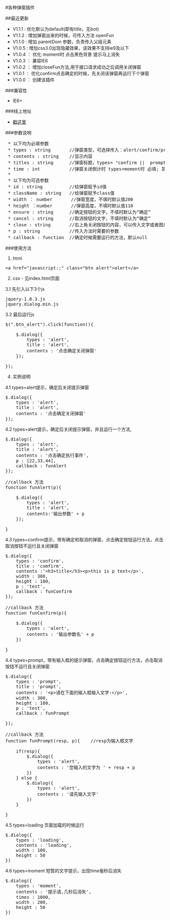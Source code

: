 #各种弹窗插件

##最近更新
- V1.1.1 : 优化默认为default(即有title，无bot)
- V1.1.2 : 增加弹窗出来的时候，可传入方法 openFun
- V1.1.0 : 	增加 parentDom 参数，负责传入父级元素
- V1.0.5 : 	增加css3.0出现隐藏效果，该效果不支持ie9及以下
- V1.0.4 ：	优化 moment时 点击黑色背景 提示马上消失
- V1.0.3 ： 兼容IE6
- V1.0.2 ： 增加closeFun方法,用于接口请求成功之后调用关闭弹窗
- V1.0.1 ： 优化confirm点击确定的时候，先关闭该弹窗再运行下个弹窗
- V1.0.0 ： 创建该插件
 
###兼容性
- IE6+

###线上地址
- [戳这里](http://whj.fayfox.com/demo/plugIn.dialog/)

###参数说明
<pre>
 * 以下均为必填参数
 * types : string		//弹窗类型，可选择传入：alert/confirm/prompt/loading/moment/closeFun
 * contents : string	//显示内容
 * titles : string		//弹窗标题，types= "confirm ||  prompt" 必填; types=alert || loading || moment 不填
 * time : int			//弹窗关闭倒计时 types=moment时 必填; 其他情况不需要
 *
 * 以下均为可选参数
 * id : string			//给弹窗赋予id值
 * className : string	//给弹窗赋予class值
 * width ： number		//弹窗宽度，不填时默认值200
 * height ：number		//弹窗高度，不填时默认值110
 * ensure : string		//确定按钮的文字，不填时默认为“确定”
 * cancel : string		//取消按钮的文字，不填时默认为“确定”
 * close : string		//右上角关闭按钮的内容，可以传入文字或者图片,默认为“+”,css3旋转45°,不兼容IE8及以下
 * p : string			//传入方法时需要的参数
 * callback : function	//确定时候需要运行的方法，默认null
</pre>

###使用方法
1. html
<pre>&lt;a href="javascript:;" class="btn_alert"&gt;alert&lt;/a&gt;</pre>
2. css - 见index.html页面

3.1 先引入以下3个js
<pre>
jquery-1.8.3.js
jquery.dialog.min.js
</pre>

3.2 最后运行js
<pre>
$(".btn_alert").click(function(){

	$.dialog({
		types : 'alert',
		title : 'alert',
		contents : '点击确定关闭弹窗'
	});

});
</pre>

4. 实例说明

4.1 types=alert提示，确定后关闭提示弹窗
<pre>
$.dialog({
	types : 'alert',
	title : 'alert',
	contents : '点击确定关闭弹窗'
});
</pre>

4.2 types=alert提示，确定后关闭提示弹窗，并且运行一个方法,
<pre>
$.dialog({
	types : 'alert',
	title : 'alert',
	contents : '点击确定执行事件',
	p : [22,33,44],
	callback : funAlert
});

//callback 方法
function funAlert(p){

	$.dialog({
		types : 'alert',
		title : 'alert',
		contents:'输出参数' + p
	});

}
</pre>

4.3 types=confirm提示，带有确定和取消的弹窗，点击确定按钮运行方法，点击取消按钮不运行且关闭弹窗
<pre>
$.dialog({
	types : 'confirm',
	title : 'comfirm',
	contents :'&lt;h3>title&lt;/h3>&lt;p>this is p text&lt;/p>',
	width : 300,
	height : 180,
	p : 'test',
	callback : funConfirm
});

//callback 方法
function funConfirm(p){

	$.dialog({
		types : 'alert',
		contents : '输出参数名' + p
	})

}
</pre>

4.4 types=prompt，带有输入框的提示弹窗，点击确定按钮运行方法，点击取消按钮不运行且关闭弹窗
<pre>
$.dialog({
	types : 'prompt',
	title : 'prompt',
	contents : '&lt;p>请在下面的输入框输入文字:&lt;/p>',
	width : 300,
	height : 180,
	p : 'test',
	callback : funPrompt

});

//callback 方法
function funPrompt(resp, p){	//resp为输入框文字

	if(resp){
		$.dialog({
			types : 'alert',
			contents : '您输入的文字为 ' + resp + p
		})
	} else {
		$.dialog({
			types : 'alert',
			contents : '请先输入文字'
		})
	}

}
</pre>

4.5 types=loading 页面加载的时候运行
<pre>
$.dialog({
	types : 'loading',
	contents : 'loading',
	width : 100,
	height : 50
})
</pre>

4.6 types=moment 短暂的文字提示，出现time毫秒后消失
<pre>
$.dialog({
	types : 'moment',
	contents : '提示语,几秒后消失',
	times : 1000,
	width : 200,
	height : 50
})
</pre>
